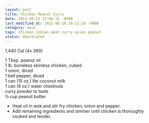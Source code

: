 ```yaml
---
layout: post
title: Chicken Peanut Curry
date: 2013-10-13 17:04:32 -0500
last_modified_at: 2022-06-19 10:11:16 -0400
category: main
tags: chicken indian meat curry asian peanut
status: deprecated
---
```

1,440 Cal (4x 360)  
  
1 Tbsp. peanut oil  
1 lb. boneless skinless chicken, cubed  
1 onion, diced  
1 bell pepper, diced  
1 can (15 oz.) lite coconut milk  
1 can (8 oz.) water chestnuts  
curry powder to taste  
½ cup peanut butter  

  * Heat oil in wok and stir fry chicken, onion and pepper.
  * Add remaining ingredients and simmer until chicken is thoroughly cooked and tender.

&nbsp;  
